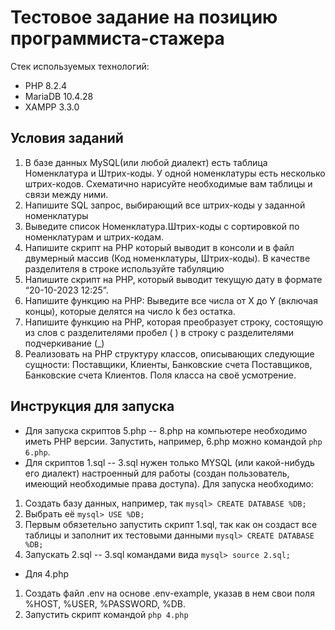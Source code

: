 # Тестовое задание на позицию программиста-стажера

Стек используемых технологий:

- PHP 8.2.4
- MariaDB 10.4.28 
- XAMPP 3.3.0

## Условия заданий

1. В базе данных MySQL(или любой диалект) есть таблица
Номенклатура и Штрих-коды. У одной номенклатуры есть
несколько штрих-кодов. Схематично нарисуйте необходимые вам
таблицы и связи между ними.
2. Напишите SQL запрос, выбирающий все штрих-коды у заданной
номенклатуры
3. Выведите список Номенклатура.Штрих-коды с сортировкой по
номенклатурам и штрих-кодам.
4. Напишите скрипт на PHP который выводит в консоли и в файл
двумерный массив (Код номенклатуры, Штрих-коды). В качестве
разделителя в строке используйте табуляцию
5. Напишите скрипт на PHP, который выводит текущую дату в
формате “20-10-2023 12:25”.
6. Напишите функцию на PHP: Выведите все числа от X до Y (включая
концы), которые делятся на число k без остатка.
7. Напишите функцию на PHP, которая преобразует строку,
состоящую из слов с разделителями пробел ( ) в строку с
разделителями подчеркивание (_)
8. Реализовать на PHP структуру классов, описывающих следующие
сущности: Поставщики, Клиенты, Банковские счета Поставщиков,
Банковские счета Клиентов. Поля класса на своё усмотрение.

## Инструкция для запуска

- Для запуска скриптов 5.php -- 8.php на компьютере необходимо иметь PHP версии. Запустить, например, 6.php можно командой `php 6.php`.
- Для скриптов 1.sql -- 3.sql нужен только MYSQL (или какой-нибудь его диалект) настроенный для работы (создан пользователь, имеющий необходимые права доступа). Для запуска необходимо:
1. Создать базу данных, например, так `mysql> CREATE DATABASE %DB;`
2. Выбрать её `mysql> USE %DB;`
3. Первым обязетельно запустить скрипт 1.sql, так как он создаст все таблицы и заполнит их тестовыми данными
`mysql> CREATE DATABASE %DB;`
4. Запускать 2.sql -- 3.sql командами вида `mysql> source 2.sql;`
- Для 4.php
1. Создать файл .env на основе .env-example, указав в нем свои поля %HOST, %USER, %PASSWORD, %DB.
2. Запустить скрипт командой `php 4.php`